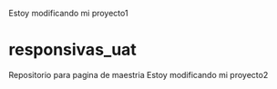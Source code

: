 Estoy modificando mi proyecto1
# responsivas_uat
Repositorio para pagina de maestria
Estoy modificando mi proyecto2
